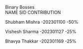 Binary Bosses <br />
      NAME                       SID                  CONTRIBUTION
      
   Shubham Mishra        -202301100           -50%
   
   Vishesh Sharma        -202301127            -25%
   
   Bhavya  Thakkar       -202301169           -25%
